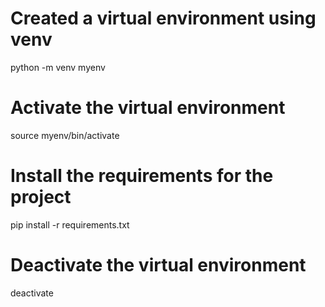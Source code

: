 # Created a virtual environment using venv

python -m venv myenv

# Activate the virtual environment

source myenv/bin/activate

# Install the requirements for the project

pip install -r requirements.txt

# Deactivate the virtual environment

deactivate

